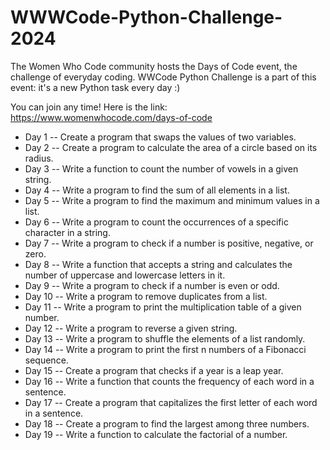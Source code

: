 # WWWCode-Python-Challenge-2024

The Women Who Code community hosts the Days of Code event, the challenge of everyday coding.
WWCode Python Challenge is a part of this event: it's a new Python task every day :)

You can join any time!
Here is the link:
https://www.womenwhocode.com/days-of-code


- Day 1 -- Create a program that swaps the values of two variables.
- Day 2 -- Create a program to calculate the area of a circle based on its radius.
- Day 3 -- Write a function to count the number of vowels in a given string.
- Day 4 -- Write a program to find the sum of all elements in a list.
- Day 5 -- Write a program to find the maximum and minimum values in a list.
- Day 6 -- Write a program to count the occurrences of a specific character in a string.
- Day 7 -- Write a program to check if a number is positive, negative, or zero.
- Day 8 -- Write a function that accepts a string and calculates the number of uppercase and lowercase letters in it.
- Day 9 -- Write a program to check if a number is even or odd.
- Day 10 -- Write a program to remove duplicates from a list.
- Day 11 -- Write a program to print the multiplication table of a given number.
- Day 12 -- Write a program to reverse a given string.
- Day 13 -- Write a program to shuffle the elements of a list randomly.
- Day 14 -- Write a program to print the first n numbers of a Fibonacci sequence.
- Day 15 -- Create a program that checks if a year is a leap year.
- Day 16 -- Write a function that counts the frequency of each word in a sentence.
- Day 17 -- Create a program that capitalizes the first letter of each word in a sentence.
- Day 18 -- Create a program to find the largest among three numbers.
- Day 19 -- Write a function to calculate the factorial of a number.
